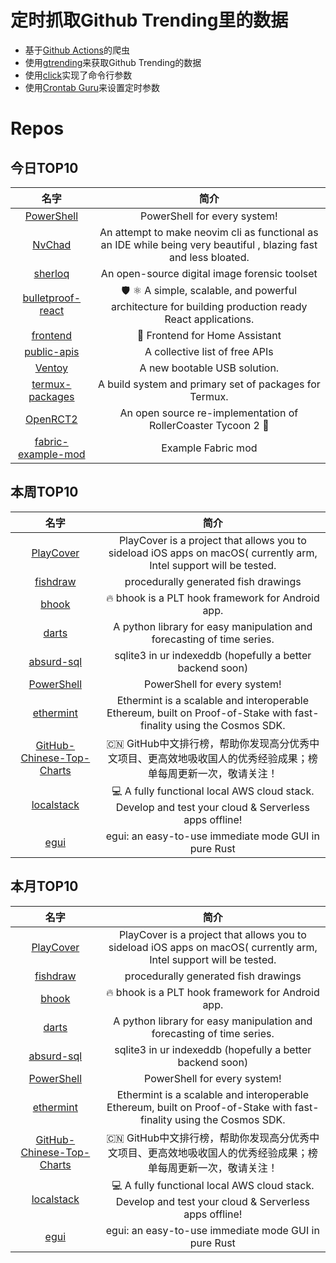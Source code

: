 # 定时抓取Github Trending里的数据
* 基于[Github Actions](https://docs.github.com/en/actions)的爬虫
* 使用[gtrending](https://github.com/hedythedev/gtrending)来获取Github Trending的数据
* 使用[click](https://github.com/pallets/click)实现了命令行参数
* 使用[Crontab Guru](https://crontab.guru/)来设置定时参数

# Repos
## 今日TOP10 
<!-- START OF DAILY_TOP10_REPOS -->
| 名字 | 简介 |
| :----: | :----: |
| [PowerShell](https://github.com/PowerShell/PowerShell) | PowerShell for every system! |
| [NvChad](https://github.com/NvChad/NvChad) | An attempt to make neovim cli as functional as an IDE while being very beautiful , blazing fast and less bloated. |
| [sherloq](https://github.com/GuidoBartoli/sherloq) | An open-source digital image forensic toolset |
| [bulletproof-react](https://github.com/alan2207/bulletproof-react) | 🛡️ ⚛️ A simple, scalable, and powerful architecture for building production ready React applications. |
| [frontend](https://github.com/home-assistant/frontend) | 🍭 Frontend for Home Assistant |
| [public-apis](https://github.com/public-apis/public-apis) | A collective list of free APIs |
| [Ventoy](https://github.com/ventoy/Ventoy) | A new bootable USB solution. |
| [termux-packages](https://github.com/termux/termux-packages) | A build system and primary set of packages for Termux. |
| [OpenRCT2](https://github.com/OpenRCT2/OpenRCT2) | An open source re-implementation of RollerCoaster Tycoon 2 🎢 |
| [fabric-example-mod](https://github.com/FabricMC/fabric-example-mod) | Example Fabric mod |
<!-- END OF DAILY_TOP10_REPOS -->

## 本周TOP10
<!-- START OF WEEKLY_TOP10_REPOS -->
| 名字 | 简介 |
| :----: | :----: |
| [PlayCover](https://github.com/Letscoder/PlayCover) | PlayCover is a project that allows you to sideload iOS apps on macOS( currently arm, Intel support will be tested. |
| [fishdraw](https://github.com/LingDong-/fishdraw) | procedurally generated fish drawings |
| [bhook](https://github.com/bytedance/bhook) | 🔥 bhook is a PLT hook framework for Android app. |
| [darts](https://github.com/unit8co/darts) | A python library for easy manipulation and forecasting of time series. |
| [absurd-sql](https://github.com/jlongster/absurd-sql) | sqlite3 in ur indexeddb (hopefully a better backend soon) |
| [PowerShell](https://github.com/PowerShell/PowerShell) | PowerShell for every system! |
| [ethermint](https://github.com/tharsis/ethermint) | Ethermint is a scalable and interoperable Ethereum, built on Proof-of-Stake with fast-finality using the Cosmos SDK. |
| [GitHub-Chinese-Top-Charts](https://github.com/kon9chunkit/GitHub-Chinese-Top-Charts) | 🇨🇳 GitHub中文排行榜，帮助你发现高分优秀中文项目、更高效地吸收国人的优秀经验成果；榜单每周更新一次，敬请关注！ |
| [localstack](https://github.com/localstack/localstack) | 💻 A fully functional local AWS cloud stack. Develop and test your cloud & Serverless apps offline! |
| [egui](https://github.com/emilk/egui) | egui: an easy-to-use immediate mode GUI in pure Rust |
<!-- END OF WEEKLY_TOP10_REPOS -->

## 本月TOP10
<!-- START OF MONTHLY_TOP10_REPOS -->
| 名字 | 简介 |
| :----: | :----: |
| [PlayCover](https://github.com/Letscoder/PlayCover) | PlayCover is a project that allows you to sideload iOS apps on macOS( currently arm, Intel support will be tested. |
| [fishdraw](https://github.com/LingDong-/fishdraw) | procedurally generated fish drawings |
| [bhook](https://github.com/bytedance/bhook) | 🔥 bhook is a PLT hook framework for Android app. |
| [darts](https://github.com/unit8co/darts) | A python library for easy manipulation and forecasting of time series. |
| [absurd-sql](https://github.com/jlongster/absurd-sql) | sqlite3 in ur indexeddb (hopefully a better backend soon) |
| [PowerShell](https://github.com/PowerShell/PowerShell) | PowerShell for every system! |
| [ethermint](https://github.com/tharsis/ethermint) | Ethermint is a scalable and interoperable Ethereum, built on Proof-of-Stake with fast-finality using the Cosmos SDK. |
| [GitHub-Chinese-Top-Charts](https://github.com/kon9chunkit/GitHub-Chinese-Top-Charts) | 🇨🇳 GitHub中文排行榜，帮助你发现高分优秀中文项目、更高效地吸收国人的优秀经验成果；榜单每周更新一次，敬请关注！ |
| [localstack](https://github.com/localstack/localstack) | 💻 A fully functional local AWS cloud stack. Develop and test your cloud & Serverless apps offline! |
| [egui](https://github.com/emilk/egui) | egui: an easy-to-use immediate mode GUI in pure Rust |
<!-- END OF MONTHLY_TOP10_REPOS -->
